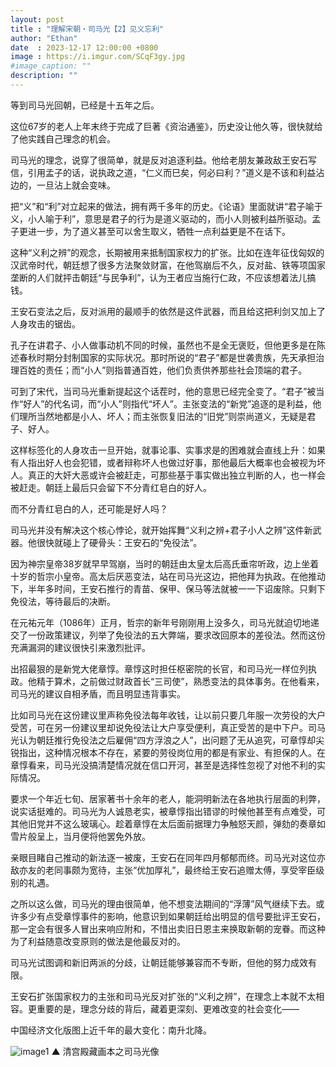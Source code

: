 ```yaml
---
layout: post
title : "理解宋朝・司马光【2】见义忘利"
author: "Ethan"
date  : 2023-12-17 12:00:00 +0800
image : https://i.imgur.com/SCqF3gy.jpg
#image_caption: ""
description: ""
---
```


等到司马光回朝，已经是十五年之后。

<!--more-->

这位67岁的老人上年末终于完成了巨著《资治通鉴》，历史没让他久等，很快就给了他实践自己理念的机会。

司马光的理念，说穿了很简单，就是反对追逐利益。他给老朋友兼政敌王安石写信，引用孟子的话，说执政之道，“仁义而巳矣，何必曰利？”道义是不该和利益沾边的，一旦沾上就会变味。

把“义”和“利”对立起来的做法，拥有两千多年的历史。《论语》里面就讲“君子喻于义，小人喻于利”，意思是君子的行为是道义驱动的，而小人则被利益所驱动。孟子更进一步，为了道义甚至可以舍生取义，牺牲一点利益更是不在话下。

这种“义利之辨”的观念，长期被用来抵制国家权力的扩张。比如在连年征伐匈奴的汉武帝时代，朝廷想了很多方法聚敛财富，在他驾崩后不久，反对盐、铁等项国家垄断的人们就抨击朝廷“与民争利”，认为王者应当施行仁政，不应该想着法儿搞钱。

王安石变法之后，反对派用的最顺手的依然是这件武器，而且给这把利剑又加上了人身攻击的锯齿。

孔子在讲君子、小人做事动机不同的时候，虽然也不是全无褒贬，但他更多是在陈述春秋时期分封制国家的实际状况。那时所说的“君子”都是世袭贵族，先天承担治理百姓的责任；而“小人”则指普通百姓，他们负责供养那些社会顶端的君子。

可到了宋代，当司马光重新提起这个话茬时，他的意思已经完全变了。“君子”被当作“好人”的代名词，而“小人”则指代“坏人”。主张变法的“新党”追逐的是利益，他们理所当然地都是小人、坏人；而主张恢复旧法的“旧党”则崇尚道义，无疑是君子、好人。

这样标签化的人身攻击一旦开始，就事论事、实事求是的困难就会直线上升：如果有人指出好人也会犯错，或者辩称坏人也做过好事，那他最后大概率也会被视为坏人。真正的大奸大恶或许会被赶走，可那些基于事实做出独立判断的人，也一样会被赶走。朝廷上最后只会留下不分青红皂白的好人。

而不分青红皂白的人，还可能是好人吗？

司马光并没有解决这个核心悖论，就开始挥舞“义利之辨+君子小人之辨”这件新武器。他很快就碰上了硬骨头：王安石的“免役法”。

因为神宗皇帝38岁就早早驾崩，当时的朝廷由太皇太后高氏垂帘听政，边上坐着十岁的哲宗小皇帝。高太后厌恶变法，站在司马光这边，把他拜为执政。在他推动下，半年多时间，王安石推行的青苗、保甲、保马等法就被一一下诏废除。只剩下免役法，等待最后的决断。

在元祐元年（1086年）正月，哲宗的新年号刚刚用上没多久，司马光就迫切地递交了一份政策建议，列举了免役法的五大弊端，要求改回原本的差役法。然而这份充满漏洞的建议很快引来激烈批评。

出招最狠的是新党大佬章惇。章惇这时担任枢密院的长官，和司马光一样位列执政。他精于算术，之前做过财政首长“三司使”，熟悉变法的具体事务。在他看来，司马光的建议自相矛盾，而且明显违背事实。

比如司马光在这份建议里声称免役法每年收钱，让以前只要几年服一次劳役的大户受苦，可在另一份建议里却说免役法让大户享受便利，真正受苦的是中下户。司马光认为朝廷推行免役法之后雇佣“四方浮浪之人”，出问题了无从追究，可章惇却尖锐指出，这种情况根本不存在，紧要的劳役岗位用的都是有家业、有担保的人。在章惇看来，司马光没搞清楚情况就在信口开河，甚至是选择性忽视了对他不利的实际情况。

要求一个年近七旬、居家著书十余年的老人，能洞明新法在各地执行层面的利弊，说实话挺难的。司马光为人诚恳老实，被章惇指出错谬的时候他甚至有点难受，可其他旧党并不这么玻璃心。趁着章惇在太后面前据理力争触怒天颜，弹劾的奏章如雪片般呈上，当月便将他罢免外放。

亲眼目睹自己推动的新法逐一被废，王安石在同年四月郁郁而终。司马光对这位亦敌亦友的老同事颇为宽待，主张“优加厚礼”，最终给王安石追赠太傅，享受宰臣级别的礼遇。

之所以这么做，司马光的理由很简单，他不想变法期间的“浮薄”风气继续下去。或许多少有点受章惇事件的影响，他意识到如果朝廷给出明显的信号要批评王安石，那一定会有很多人冒出来响应附和，不惜出卖旧日恩主来换取新朝的宠眷。而这种为了利益随意改变原则的做法是他最反对的。

司马光试图调和新旧两派的分歧，让朝廷能够兼容而不专断，但他的努力成效有限。

王安石扩张国家权力的主张和司马光反对扩张的“义利之辨”，在理念上本就不太相容。更重要的是，理念分歧的背后，藏着更深刻、更难改变的社会变化——

中国经济文化版图上近千年的最大变化：南升北降。

![image1](https://i.imgur.com/r0hxuKG.png)
▲ 清宫殿藏画本之司马光像

<!--END-->